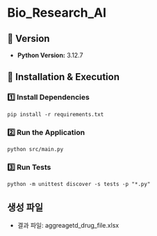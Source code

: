 # Bio_Research_AI

## 📌 Version

- **Python Version:** 3.12.7

## 🚀 Installation & Execution

### 1️⃣ Install Dependencies

```
pip install -r requirements.txt
```

### 2️⃣ Run the Application

```
python src/main.py
```

### 3️⃣ Run Tests

```
python -m unittest discover -s tests -p "*.py"
```

## 생성 파일

- 결과 파일: aggreagetd_drug_file.xlsx
